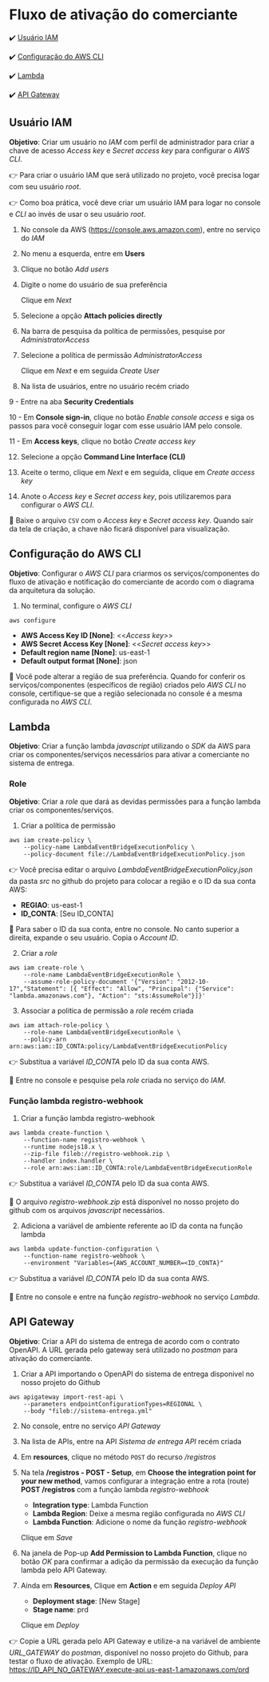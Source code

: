<h1>Fluxo de ativação do comerciante</h1>

:heavy_check_mark: [Usuário IAM](#usuario-iam)

:heavy_check_mark: [Configuração do AWS CLI](#configuracao-do-aws-cli)

:heavy_check_mark: [Lambda](#lambda)

:heavy_check_mark: [API Gateway](#api-gateway)

## Usuário IAM

**Objetivo**: Criar um usuário no _IAM_ com perfil de administrador para criar a chave de acesso _Access key_ e _Secret access key_ para configurar o _AWS CLI_.

:point_right: Para criar o usuário IAM que será utilizado no projeto, você precisa logar com seu usuário _root_.

:point_right: Como boa prática, você deve criar um usuário IAM para logar no console e _CLI_ ao invés de usar o seu usuário _root_.

1. No console da AWS (https://console.aws.amazon.com), entre no serviço do _IAM_

2. No menu a esquerda, entre em **Users**

3. Clique no botão _Add users_

4. Digite o nome do usuário de sua preferência

	Clique em _Next_

5. Selecione a opção **Attach policies directly**

6. Na barra de pesquisa da política de permissões, pesquise por _AdministratorAccess_

7. Selecione a política de permissão _AdministratorAccess_

	Clique em _Next_ e em seguida _Create User_
	
8. Na lista de usuários, entre no usuário recém criado

9 - Entre na aba **Security Credentials**

10 - Em **Console sign-in**, clique no botão _Enable console access_ e siga os passos para você conseguir logar com esse usuário IAM pelo console.

11 - Em **Access keys**, clique no botão _Create access key_

12. Selecione a opção **Command Line Interface (CLI)**

13. Aceite o termo, clique em _Next_ e em seguida, clique em _Create access key_

14. Anote o _Access key_ e _Secret access key_, pois utilizaremos para configurar o _AWS CLI_.

:loudspeaker: Baixe o arquivo `CSV` com o _Access key_ e _Secret access key_. Quando sair da tela de criação, a chave não ficará disponível para visualização.

## Configuração do AWS CLI

**Objetivo**: Configurar o _AWS CLI_ para criarmos os serviços/componentes do fluxo de ativação e notificação do comerciante de acordo com o diagrama da arquitetura da solução.

1. No terminal, configure o _AWS CLI_

```
aws configure
```

* **AWS Access Key ID [None]**: <<_Access key_>>
* **AWS Secret Access Key [None]**: <<_Secret access key_>>
* **Default region name [None]**: us-east-1
* **Default output format [None]**: json

:loudspeaker: Você pode alterar a região de sua preferência. Quando for conferir os serviços/componentes (específicos de região) criados pelo _AWS CLI_ no console, certifique-se que a região selecionada no console é a mesma configurada no _AWS CLI_. 

## Lambda

**Objetivo**: Criar a função lambda _javascript_ utilizando o _SDK_ da AWS para criar os componentes/serviços necessários para ativar a comerciante no sistema de entrega.

### Role

**Objetivo**: Criar a _role_ que dará as devidas permissões para a função lambda criar os componentes/serviços.

1. Criar a política de permissão

```
aws iam create-policy \
	--policy-name LambdaEventBridgeExecutionPolicy \
	--policy-document file://LambdaEventBridgeExecutionPolicy.json
```

:point_right: Você precisa editar o arquivo _LambdaEventBridgeExecutionPolicy.json_ da pasta _src_ no github do projeto para colocar a região e o ID da sua conta AWS:

* **REGIAO**: us-east-1
* **ID_CONTA**: [Seu ID_CONTA]

:loudspeaker: Para saber o ID da sua conta, entre no console. No canto superior a direita, expande o seu usuário. Copia o _Account ID_.

2. Criar a _role_

```
aws iam create-role \
	--role-name LambdaEventBridgeExecutionRole \
	--assume-role-policy-document '{"Version": "2012-10-17","Statement": [{ "Effect": "Allow", "Principal": {"Service": "lambda.amazonaws.com"}, "Action": "sts:AssumeRole"}]}'
```

3. Associar a politica de permissão a _role_ recém criada

```
aws iam attach-role-policy \
	--role-name LambdaEventBridgeExecutionRole \ 
	--policy-arn arn:aws:iam::ID_CONTA:policy/LambdaEventBridgeExecutionPolicy
```

:point_right: Substitua a variável _ID_CONTA_ pelo ID da sua conta AWS.

:loudspeaker: Entre no console e pesquise pela _role_ criada no serviço do _IAM_.

### Função lambda registro-webhook

1. Criar a função lambda registro-webhook

```
aws lambda create-function \
    --function-name registro-webhook \
    --runtime nodejs18.x \
    --zip-file fileb://registro-webhook.zip \
    --handler index.handler \
    --role arn:aws:iam::ID_CONTA:role/LambdaEventBridgeExecutionRole	
```
	
:point_right: Substitua a variável _ID_CONTA_ pelo ID da sua conta AWS.

:loudspeaker: O arquivo _registro-webhook.zip_ está disponível no nosso projeto do github com os arquivos _javascript_ necessários. 

2. Adiciona a variável de ambiente referente ao ID da conta na função lambda

```
aws lambda update-function-configuration \
	--function-name registro-webhook \
	--environment "Variables={AWS_ACCOUNT_NUMBER=<ID_CONTA}"
```

:point_right: Substitua a variável _ID_CONTA_ pelo ID da sua conta AWS.

:loudspeaker: Entre no console e entre na função _registro-webhook_ no serviço _Lambda_.

## API Gateway

**Objetivo**: Criar a API do sistema de entrega de acordo com o contrato OpenAPI. A URL gerada pelo gateway será utilizado no _postman_ para ativação do comerciante. 

1. Criar a API importando o OpenAPI do sistema de entrega disponivel no nosso projeto do Github

```
aws apigateway import-rest-api \
	--parameters endpointConfigurationTypes=REGIONAL \
	--body "fileb://sistema-entrega.yml"
```

2. No console, entre no serviço _API Gateway_

3. Na lista de APIs, entre na API _Sistema de entrega API_ recém criada

4. Em **resources**, clique no método `POST` do recurso _/registros_

5. Na tela **/registros - POST - Setup**, em **Choose the integration point for your new method**, vamos configurar a integração entre a rota (route) **POST /registros** com a função lambda _registro-webhook_

	* **Integration type**: Lambda Function
	* **Lambda Region**: Deixe a mesma região configurada no _AWS CLI_
	* **Lambda Function**: Adicione o nome da função _registro-webhook_
	
	Clique em _Save_
	
6. Na janela de Pop-up **Add Permission to Lambda Function**, clique no botão _OK_ para confirmar a adição da permissão da execução da função lambda pelo API Gateway.

7. Ainda em **Resources**, Clique em **Action** e em seguida _Deploy API_

	* **Deployment stage**: [New Stage]
	* **Stage name**: prd
	
	Clique em _Deploy_
	
:point_right: Copie a URL gerada pelo API Gateway e utilize-a na variável de ambiente _URL_GATEWAY_ do _postman_, disponível no nosso projeto do Github, para testar o fluxo de ativação. Exemplo de URL:  https://ID_API_NO_GATEWAY.execute-api.us-east-1.amazonaws.com/prd